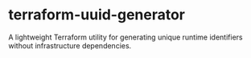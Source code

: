 # terraform-uuid-generator
A lightweight Terraform utility for generating unique runtime identifiers without infrastructure dependencies.
